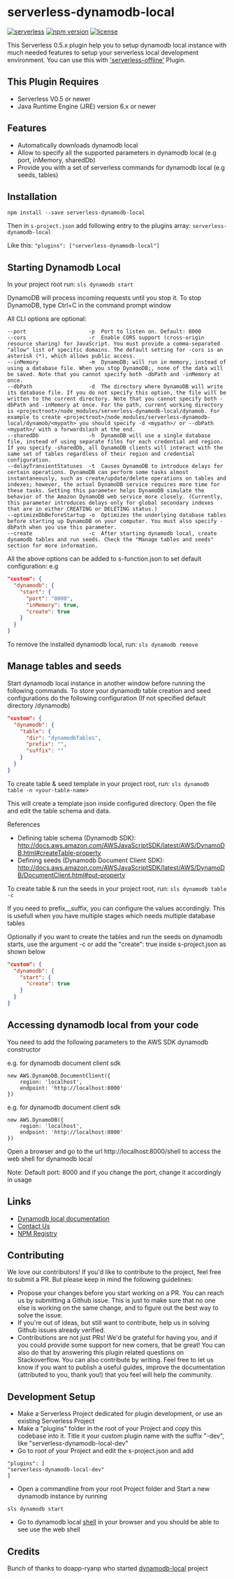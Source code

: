 serverless-dynamodb-local
=================================
[![serverless](http://public.serverless.com/badges/v3.svg)](http://www.serverless.com)
[![npm version](https://badge.fury.io/js/serverless-dynamodb-local.svg)](https://badge.fury.io/js/serverless-dynamodb-local)
[![license](https://img.shields.io/npm/l/serverless-dynamodb-local.svg)](https://www.npmjs.com/package/serverless-dynamodb-local)

This Serverless 0.5.x plugin help you to setup dynamodb local instance with much needed features to setup your serverless local development environment.
You can use this with ['serverless-offline'](https://github.com/dherault/serverless-offline) Plugin.

## This Plugin Requires
* Serverless V0.5 or newer
* Java Runtime Engine (JRE) version 6.x or newer

## Features

* Automatically downloads dynamodb local
* Allow to specify all the supported parameters in dynamodb local (e.g port, inMemory, sharedDb)
* Provide you with a set of serverless commands for dynamodb local (e.g seeds, tables)

## Installation

`npm install --save serverless-dynamodb-local`

Then in `s-project.json` add following entry to the plugins array: `serverless-dynamodb-local`

Like this: `"plugins": ["serverless-dynamodb-local"]`

## Starting Dynamodb Local

In your project root run:
`sls dynamodb start`

DynamoDB will process incoming requests until you stop it. To stop DynamoDB, type Ctrl+C in the command prompt window

All CLI options are optional:

```
--port                    -p  Port to listen on. Default: 8000
--cors                    -r  Enable CORS support (cross-origin resource sharing) for JavaScript. You must provide a comma-separated "allow" list of specific domains. The default setting for -cors is an asterisk (*), which allows public access.
--inMemory                -m  DynamoDB; will run in memory, instead of using a database file. When you stop DynamoDB;, none of the data will be saved. Note that you cannot specify both -dbPath and -inMemory at once.
--dbPath                  -d  The directory where DynamoDB will write its database file. If you do not specify this option, the file will be written to the current directory. Note that you cannot specify both -dbPath and -inMemory at once. For the path, current working directory is <projectroot>/node_modules/serverless-dynamodb-local/dynamob. For example to create <projectroot>/node_modules/serverless-dynamodb-local/dynamob/<mypath> you should specify -d <mypath>/ or --dbPath <mypath>/ with a forwardslash at the end.
--sharedDb                -h  DynamoDB will use a single database file, instead of using separate files for each credential and region. If you specify -sharedDb, all DynamoDB clients will interact with the same set of tables regardless of their region and credential configuration.
--delayTransientStatuses  -t  Causes DynamoDB to introduce delays for certain operations. DynamoDB can perform some tasks almost instantaneously, such as create/update/delete operations on tables and indexes; however, the actual DynamoDB service requires more time for these tasks. Setting this parameter helps DynamoDB simulate the behavior of the Amazon DynamoDB web service more closely. (Currently, this parameter introduces delays only for global secondary indexes that are in either CREATING or DELETING status.)
--optimizeDbBeforeStartup -o  Optimizes the underlying database tables before starting up DynamoDB on your computer. You must also specify -dbPath when you use this parameter.
--create                  -c  After starting dynamodb local, create dynamodb tables and run seeds. Check the "Manage tables and seeds" section for more information.
```

All the above options can be added to s-function.json to set default configuration: e.g

```json
"custom": {
  "dynamodb": {
    "start": {
      "port": "8000",
      "inMemory": true,
      "create": true
    }
  }
}
```

To remove the installed dynamodb local, run:
`sls dynamodb remove`

## Manage tables and seeds

Start dynamodb local instance in another window before running the following commands. To store your dynamodb table creation and seed configurations do the following configuration (If not specified default directory <project-root>/dynamodb)

```json
"custom": {
  "dynamodb": {
    "table": {
      "dir": "dynamodbTables",
      "prefix": "",
      "suffix": ""
    }
  }
}
```

To create table & seed template in your project root, run:
`sls dynamodb table -n <your-table-name>`

This will create a template json inside configured directory. Open the file and edit the table schema and data.

References
* Defining table schema (Dynamodb SDK): http://docs.aws.amazon.com/AWSJavaScriptSDK/latest/AWS/DynamoDB.html#createTable-property
* Defining seeds (Dynamodb Document Client SDK): http://docs.aws.amazon.com/AWSJavaScriptSDK/latest/AWS/DynamoDB/DocumentClient.html#put-property

To create table & run the seeds in your project root, run:
`sls dynamodb table -c`

If you need to prefix_<your-table-name>_suffix, you can configure the values accordingly. This is usefull when you have multiple stages which needs multiple database tables

Optionally if you want to create the tables and run the seeds on dynamodb starts, use the argument -c or add the "create": true inside s-project.json as shown below

```json
"custom": {
  "dynamodb": {
    "start": {
      "create": true
    }
  }
}
```

## Accessing dynamodb local from your code

You need to add the following parameters to the AWS SDK dynamodb constructor

e.g. for dynamodb document client sdk
```
new AWS.DynamoDB.DocumentClient({
    region: 'localhost',
    endpoint: 'http://localhost:8000'
})
```
e.g. for dynamodb document client sdk
```
new AWS.DynamoDB({
    region: 'localhost',
    endpoint: 'http://localhost:8000'
})

```
Open a browser and go to the url http://localhost:8000/shell to access the web shell for dynamodb local

Note: Default port: 8000 and if you change the port, change it accordingly in usage

## Links

* [Dynamodb local documentation](http://docs.aws.amazon.com/amazondynamodb/latest/developerguide/DynamoDBLocal.html)
* [Contact Us](mailto:ashanf@99x.lk)
* [NPM Registry](https://www.npmjs.com/package/serverless-dynamodb-local)

## Contributing

We love our contributors! If you'd like to contribute to the project, feel free to submit a PR. But please keep in mind the following guidelines:

* Propose your changes before you start working on a PR. You can reach us by submitting a Github issue. This is just to make sure that no one else is working on the same change, and to figure out the best way to solve the issue.
* If you're out of ideas, but still want to contribute, help us in solving Github issues already verified.
* Contributions are not just PRs! We'd be grateful for having you, and if you could provide some support for new comers, that be great! You can also do that by answering this plugin related questions on Stackoverflow.
You can also contribute by writing. Feel free to let us know if you want to publish a useful guides, improve the documentation (attributed to you, thank you!) that you feel will help the community.

## Development Setup

* Make a Serverless Project dedicated for plugin development, or use an existing Serverless Project
* Make a "plugins" folder in the root of your Project and copy this codebase into it. Title it your custom plugin name with the suffix "-dev", like "serverless-dynamodb-local-dev"
* Go to root of your Project and edit the s-project.json and add
```
"plugins": [
"serverless-dynamodb-local-dev"
]
```
* Open a commandline from your root Project folder and Start a new dynamodb instance by running 
```
sls dynamodb start
```
* Go to dynamodb local [shell](http://localhost:8000/shell) in your browser and you should be able to see use the web shell

## Credits

Bunch of thanks to doapp-ryanp who started [dynamodb-local](https://github.com/doapp-ryanp/dynamodb-local) project